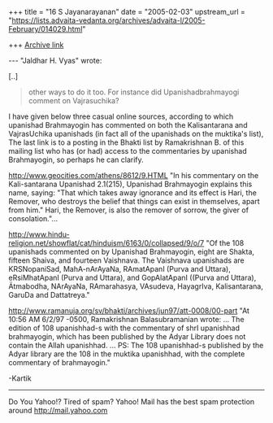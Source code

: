 +++
title = "16 S Jayanarayanan"
date = "2005-02-03"
upstream_url = "https://lists.advaita-vedanta.org/archives/advaita-l/2005-February/014029.html"

+++
[Archive link](https://lists.advaita-vedanta.org/archives/advaita-l/2005-February/014029.html)

--- "Jaldhar H. Vyas" <jaldhar at braincells.com> wrote:

[..]

> other ways to do it too.  For instance did Upanishadbrahmayogi
> comment on
> Vajrasuchika?

I have given below three casual online sources, according to
which upanishad Brahmayogin has commented on both the
Kalisantarana and VajrasUchika upanishads (in fact all of the
upanishads on the muktika's list), The last link is to a posting
in the Bhakti list by Ramakrishnan B. of this mailing list who
has (or had) access to the commentaries by upanishad
Brahmayogin, so perhaps he can clarify.

http://www.geocities.com/athens/8612/9.HTML
"In his commentary on the Kali-santarana Upanishad 2.1(215),
Upanishad Brahmayogin explains this name, saying: "That which
takes away ignorance and its effect is Hari, the Remover, who
destroys the belief that things can exist in themselves, apart
from him." Hari, the Remover, is also the remover of sorrow, the
giver of consolation."... 

http://www.hindu-religion.net/showflat/cat/hinduism/6163/0/collapsed/9/o/7
"Of the 108 upanishads commented on by Upanishad Brahmayogin,
eight are Shakta, fifteen Shaiva, and fourteen Vaishnava. The
Vaishnava upanishads are KRSNopaniSad, MahA-nArAyaNa, RAmatApanI
(Purva and Uttara), eRsiMhatApanI (Purva and Uttara), and
GopAlatApanI ((Purva and Uttara), Ätmabodha, NArAyaNa,
RAmarahasya, VAsudeva, HayagrIva, Kalisantarana, GaruDa and
Dattatreya."

http://www.ramanuja.org/sv/bhakti/archives/jun97/att-0008/00-part
"At 10:56 AM 6/2/97 -0500, Ramakrishnan Balasubramanian wrote:
...
The edition of 108 upanishhad-s with the commentary of shrI
upanishhad brahmayogin, which has been published by the Adyar
Library does not contain the Allah upanishhad. 
...
PS: The 108 upanishhad-s published by the Adyar library are the
108 in the muktika upanishhad, with the complete commentary of
brahmayogin."

-Kartik

__________________________________________________
Do You Yahoo!?
Tired of spam?  Yahoo! Mail has the best spam protection around 
http://mail.yahoo.com 

